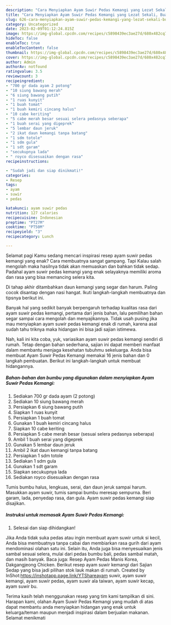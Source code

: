 ```yaml
---
description: "Cara Menyiapkan Ayam Suwir Pedas Kemangi yang Lezat Sekali, Buat Buka Puasa Bisa Manjain Lidah"
title: "Cara Menyiapkan Ayam Suwir Pedas Kemangi yang Lezat Sekali, Buat Buka Puasa Bisa Manjain Lidah"
slug: 626-cara-menyiapkan-ayam-suwir-pedas-kemangi-yang-lezat-sekali-buat-buka-puasa-bisa-manjain-lidah
category: Uncategorized
date: 2023-02-09T01:12:24.815Z
image: https://img-global.cpcdn.com/recipes/c5898439ec3ae27d/680x482cq70/ayam-suwir-pedas-kemangi-foto-resep-utama.jpg
hideToc: false
enableToc: true
enableTocContent: false
thumbnail: https://img-global.cpcdn.com/recipes/c5898439ec3ae27d/680x482cq70/ayam-suwir-pedas-kemangi-foto-resep-utama.jpg
cover: https://img-global.cpcdn.com/recipes/c5898439ec3ae27d/680x482cq70/ayam-suwir-pedas-kemangi-foto-resep-utama.jpg
author: Admin
authorAv: notfound
ratingvalue: 3.5
reviewcount: 3
recipeingredient:
- "700 gr dada ayam 2 potong"
- "10 siung bawang merah"
- "6 siung bawang putih"
- "1 ruas kunyit"
- "1 buah tomat"
- "1 buah kemiri cincang halus"
- "10 cabe keriting"
- "5 cabe merah besar sesuai selera pedasnya seberapa"
- "1 buah serai yang digeprek"
- "5 lembar daun jeruk"
- "2 ikat daun kemangi tanpa batang"
- "1 sdm totole"
- "1 sdm gula"
- "1 sdt garam"
- "secukupnya lada"
- " royco disesuaikan dengan rasa"
recipeinstructions:

- "Sudah jadi dan siap dinikmati!"
categories:
- Resep
tags:
- ayam
- suwir
- pedas

katakunci: ayam suwir pedas 
nutrition: 127 calories
recipecuisine: Indonesian
preptime: "PT27M"
cooktime: "PT50M"
recipeyield: "3"
recipecategory: Lunch

---
```



Selamat pagi Kamu sedang mencari inspirasi resep ayam suwir pedas kemangi yang enak? Cara membuatnya sangat gampang. Tapi Kalau salah mengolah maka hasilnya tidak akan memuaskan dan bahkan tidak sedap. Padahal ayam suwir pedas kemangi yang enak selayaknya memiliki aroma dan rasa yang bisa memancing selera kita.


Di tahap akhir ditambahkan daun kemangi yang segar dan harum. Paling cocok disantap dengan nasi hangat. Ikuti langkah-langkah membuatnya dan tipsnya berikut ini.

Banyak hal yang sedikit banyak berpengaruh terhadap kualitas rasa dari ayam suwir pedas kemangi, pertama dari jenis bahan, lalu pemilihan bahan segar sampai cara mengolah dan menyajikannya. Tidak usah pusing jika mau menyiapkan ayam suwir pedas kemangi enak di rumah, karena asal sudah tahu triknya maka hidangan ini bisa jadi sajian istimewa.


Nah, kali ini kita coba, yuk, variasikan ayam suwir pedas kemangi sendiri di rumah. Tetap dengan bahan sederhana, sajian ini dapat memberi manfaat dalam membantu menjaga kesehatan tubuhmu sekeluarga. Anda bisa membuat Ayam Suwir Pedas Kemangi memakai 16 jenis bahan dan 0 langkah pembuatan. Berikut ini langkah-langkah untuk membuat hidangannya.

<!--inarticleads1-->

##### Bahan-bahan dan bumbu yang digunakan dalam menyiapkan Ayam Suwir Pedas Kemangi:

1. Sediakan 700 gr dada ayam (2 potong)
1. Sediakan 10 siung bawang merah
1. Persiapkan 6 siung bawang putih
1. Siapkan 1 ruas kunyit
1. Persiapkan 1 buah tomat
1. Gunakan 1 buah kemiri cincang halus
1. Siapkan 10 cabe keriting
1. Persiapkan 5 cabe merah besar (sesuai selera pedasnya seberapa)
1. Ambil 1 buah serai yang digeprek
1. Gunakan 5 lembar daun jeruk
1. Ambil 2 ikat daun kemangi tanpa batang
1. Persiapkan 1 sdm totole
1. Sediakan 1 sdm gula
1. Gunakan 1 sdt garam
1. Siapkan secukupnya lada
1. Sediakan  royco disesuaikan dengan rasa


Tumis bumbu halus, lengkuas, serai, dan daun jeruk sampai harum. Masukkan ayam suwir, tumis sampai bumbu meresap sempurna. Beri garam, lada, penyedap rasa, dan gula. Ayam suwir pedas kemangi siap disajikan. 

<!--inarticleads2-->

##### Instruksi untuk memasak Ayam Suwir Pedas Kemangi:


1. Selesai dan siap dihidangkan!

Jika Anda tidak suka pedas atau ingin membuat ayam suwir untuk si kecil, Anda bisa membuatnya tanpa cabai dan membiarkan rasa gurih dari ayam mendominasi olahan satu ini. Selain itu, Anda juga bisa menyesuaikan jenis sambal sesuai selera, mulai dari pedas bumbu bali, pedas sambal matah, dan masih banyak. Baca juga: Resep Ayam Pedas Manis Korea, Dakgangjeong Chicken. Berikut resep ayam suwir kemangi dari Sajian Sedap yang bisa jadi pilihan stok lauk makan di rumah. Created by InShot:https://inshotapp.page.link/YTShareayam suwir, ayam suwir kemangi, ayam suwir pedas, ayam suwir ala taiwan, ayam suwir kecap, ayam suwir bu. 

Terima kasih telah menggunakan resep yang tim kami tampilkan di sini. Harapan kami, olahan Ayam Suwir Pedas Kemangi yang mudah di atas dapat membantu anda menyiapkan hidangan yang enak untuk keluarga/teman maupun menjadi inspirasi dalam berjualan makanan. Selamat menikmati

